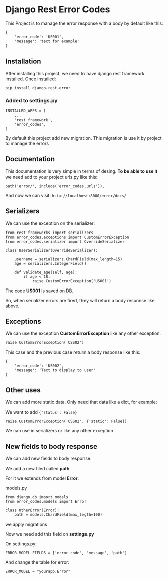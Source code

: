 # Django Rest Error Codes

This Project is to manage the error response with a body by default like this:

    {
        'error_code': 'US001',
        'message': 'text for example'
    }

## Installation

After installing this project, we need to have django rest framework installed.
Once installed:

`pip install django-rest-error`

### Added to settings.py


    INSTALLED_APPS = [
        ...
        'rest_framework',
        'error_codes',
    ]


By default this project add new migration.
This migration is use it by project to manage the errors


## Documentation
This documentation is very simple in terms of desing.
**To be able to use it** we need add to your project urls.py like this::

`path('error/', include('error_codes.urls')),`

And now we can visit:
`http://localhost:8000/error/docs/`

## Serializers

We can use the exception on the serializer:

    from rest_frameworks import serializers
    from error_codes.exceptions import CustomErrorException
    from error_codes.serializer import OverrideSerializer
    
    class UserSerializer(OverrideSerializer):

        username = serializers.ChardField(max_length=15)
        age = serializers.IntegerField()
    
        def validate_age(self, age):
            if age < 18:
                raise CustomErrorException('US001')



The code **US001** is saved on DB.

So, when serializer errors are fired, they will return a body response like above.


## Exceptions

We can use the exception **CustomErrorException** like any other exception.

`
raise CustomErrorException('USS02')
`

This case and the previous case return a body response like this:

    {
        'error_code': 'US002',
        'message': 'Text to display to user'
    }


## Other uses

We can add more static data, Only need that data like a dict, for example:

We want to add `{'status': False}`

`
raise CustomErrorException('USS02'. {'static': False})
`  


We can use in serializers or like any other exception


## New fields to body response

We can add new fields to body response.

We add a new filed called **path**

For it we extends from model **Error**:

models.py

    from django.db import models
    from error_codes.models import Error

    class OtherError(Error):
        path = models.ChardField(max_legth=100)

we apply migrations

Now we need add this field on **settings.py**

On settings.py:

    ERROR_MODEL_FIELDS = ['error_code', 'message', 'path']

And change the table for error:

    ERROR_MODEL = "yourapp.Error"

